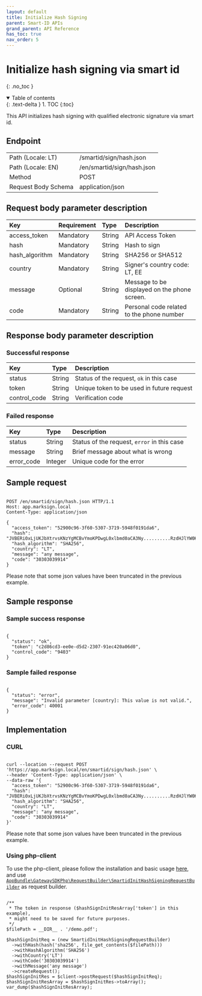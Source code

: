 ```yaml
---
layout: default
title: Initialize Hash Signing 
parent: Smart-ID APIs
grand_parent: API Reference
has_toc: true
nav_order: 5
---
```


# Initialize hash signing via smart id
{: .no_toc }

<details open markdown="block">
  <summary>
    Table of contents
  </summary>
  {: .text-delta }
1. TOC
{:toc}
</details>

This API initializes hash signing with qualified electronic signature via smart id.

## Endpoint

<table>
  <tbody>
    <tr>
      <td>Path (Locale: LT)</td>
      <td>/smartid/sign/hash.json</td>
    </tr>
    <tr>
      <td>Path (Locale: EN)</td>
      <td>/en/smartid/sign/hash.json</td>
    </tr>
    <tr>
      <td>Method</td>
      <td>POST</td>
    </tr>
    <tr>
      <td>Request Body Schema</td>
      <td>application/json</td>
    </tr>
  </tbody>
</table>



## Request body parameter description

| Key | Requirement | Type | Description |
| :--- | :--- | :--- | :--- |
| access_token | Mandatory | String | API Access Token |
| hash | Mandatory | String | Hash to sign |
| hash_algorithm | Mandatory | String | SHA256 or SHA512 |
| country | Mandatory | String | Signer's country code: LT, EE |
| message | Optional | String | Message to be displayed on the phone screen. |
| code | Mandatory | String | Personal code related to the phone number |



## Response body parameter description

### Successful response

| Key | Type | Description |
| :--- | :--- | :--- |
| status | String | Status of the request, `ok` in this case |
| token | String | Unique token to be used in future request |
| control_code | String | Verification code |

### Failed response

| Key | Type | Description |
| :--- | :--- | :--- |
| status | String | Status of the request, `error` in this case |
| message | String | Brief message about what is wrong |
| error_code | Integer | Unique code for the error |

## Sample request

```

POST /en/smartid/sign/hash.json HTTP/1.1
Host: app.marksign.local
Content-Type: application/json

{
  "access_token": "52900c96-3f60-5307-3719-5948f0191da6",
  "hash": "JVBERi0xLjUKJbXtrvsKNzYgMCBvYmoKPDwgL0xlbmd0aCA3Ny..........RzdHJlYW0KZW5kb2JqCnN0YXJ0eHJlZgo1MDg5MwolJUVPRgo=",
  "hash_algorithm": "SHA256",
  "country": "LT",
  "message": "any message",
  "code": "30303039914"
}

```

Please note that some json values have been truncated in the previous example.

## Sample response

### Sample success response

```

{
  "status": "ok",
  "token": "c2d86cd3-ee0e-d5d2-2307-91ec420a06d0",
  "control_code": "9403"
}

```

### Sample failed response

```

{
  "status": "error",
  "message": "Invalid parameter [country]: This value is not valid.",
  "error_code": 40001
}

```

## Implementation

### CURL

```

curl --location --request POST 'https://app.marksign.local/en/smartid/sign/hash.json' \
--header 'Content-Type: application/json' \
--data-raw '{
  "access_token": "52900c96-3f60-5307-3719-5948f0191da6",
  "hash": "JVBERi0xLjUKJbXtrvsKNzYgMCBvYmoKPDwgL0xlbmd0aCA3Ny..........RzdHJlYW0KZW5kb2JqCnN0YXJ0eHJlZgo1MDg5MwolJUVPRgo=",
  "hash_algorithm": "SHA256",
  "country": "LT",
  "message": "any message",
  "code": "30303039914"
}'

```

Please note that some json values have been truncated in the previous example.

### Using php-client

To use the php-client, please follow the installation and basic usage [here](/documentation/sdk-php-client.html#usage), and use [`AppBundle\GatewaySDKPhp\RequestBuilder\SmartidInitHashSigningRequestBuilder`](/documentation/class-ref/GatewaySDKPhp/RequestBuilder/SmartidInitHashSigningRequestBuilder.html) as request builder.

```

/**
 * The token in response ($hashSignInitResArray['token'] in this example),
 * might need to be saved for future purposes.
 */
$filePath = __DIR__ . '/demo.pdf';

$hashSignInitReq = (new SmartidInitHashSigningRequestBuilder)
  ->withHash(hash('sha256', file_get_contents($filePath)))
  ->withHashAlgorithm('SHA256')
  ->withCountry('LT')
  ->withCode('30303039914')
  ->withMessage('any message')
  ->createRequest();
$hashSignInitRes = $client->postRequest($hashSignInitReq);
$hashSignInitResArray = $hashSignInitRes->toArray();
var_dump($hashSignInitResArray);

```
